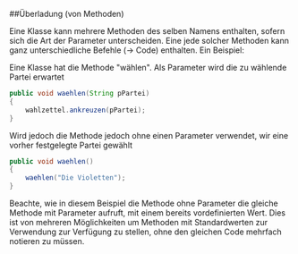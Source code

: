 ##Überladung (von Methoden)

Eine Klasse kann mehrere Methoden des selben Namens enthalten, sofern sich die Art der Parameter unterscheiden. Eine jede solcher Methoden kann ganz unterschiedliche Befehle (-> Code) enthalten. Ein Beispiel:

Eine Klasse hat die Methode "wählen". Als Parameter wird die zu wählende Partei erwartet
```java
public void waehlen(String pPartei)
{
	wahlzettel.ankreuzen(pPartei);
}
```

Wird jedoch die Methode jedoch ohne einen Parameter verwendet, wir eine vorher festgelegte Partei gewählt
```java
public void waehlen()
{
	waehlen("Die Violetten");
}
```

Beachte, wie in diesem Beispiel die Methode ohne Parameter die gleiche Methode mit Parameter aufruft, mit einem bereits vordefinierten Wert. Dies ist von mehreren Möglichkeiten um Methoden mit Standardwerten zur Verwendung zur Verfügung zu stellen, ohne den gleichen Code mehrfach notieren zu müssen.

